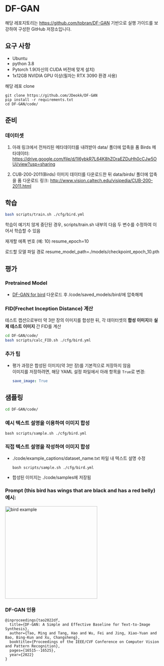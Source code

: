 # DF-GAN

해당 레포지토리는 https://github.com/tobran/DF-GAN 기반으로 실행 가이드를 보강하여 구성한 GitHub 저장소입니다.

## 요구 사항
- Ubuntu
- python 3.8
- Pytorch 1.9(자신의 CUDA 버전에 맞게 설치)
- 1x12GB NVIDIA GPU 이상(필자는 RTX 3090 환경 사용)



해당 레포 clone
```
git clone https://github.com/JDeokk/DF-GAN
pip install -r requirements.txt
cd DF-GAN/code/
```


## 준비
### 데이터셋
1. 아래 링크에서 전처리된 메타데이터를 내려받아 data/ 폴더에 압축을 품
Birds 메타데이터: https://drive.google.com/file/d/1I6ybkR7L64K8hZOraEZDuHh0cCJw5OUj/view?usp=sharing

3. CUB-200-2011(Birds) 이미지 데이터를 다운로드한 뒤 data/birds/ 폴더에 압축을 품
다운로드 링크: http://www.vision.caltech.edu/visipedia/CUB-200-2011.html


## 학습  
  ```bash
  bash scripts/train.sh ./cfg/bird.yml
  ```

학습이 예기치 않게 중단된 경우, scripts/train.sh 내부의 다음 두 변수를 수정하여 이어서 학습할 수 있음

재개할 에폭 번호 (예: 10)
resume_epoch=10

로드할 모델 파일 경로
resume_model_path=./models/checkpoint_epoch_10.pth


## 평가

### Pretrained Model
- [DF-GAN for bird](https://drive.google.com/file/d/1rzfcCvGwU8vLCrn5reWxmrAMms6WQGA6/view?usp=sharing) 다운로드 후 /code/saved_models/bird/에 압축해제

### FID(Frechet Inception Distance) 계산

테스트 캡션으로부터 약 3만 장의 이미지를 합성한 뒤, 각 데이터셋의 **합성 이미지**와 **실제 테스트 이미지** 간 FID를 계산

```bash
cd DF-GAN/code/
bash scripts/calc_FID.sh ./cfg/bird.yml
```

### 추가 팁

- 평가 과정은 합성된 이미지(약 3만 장)를 기본적으로 저장하지 않음  
  이미지를 저장하려면, 해당 YAML 설정 파일에서 아래 항목을 `True`로 변경:

  ```yaml
  save_image: True
  ```

## 샘플링
```bash
cd DF-GAN/code/
```
### 예시 텍스트 설명을 이용하여 이미지 합성
  `bash scripts/sample.sh ./cfg/bird.yml`

### 직접 텍스트 설명을 작성하여 이미지 합성
  -  ./code/example_captions/dataset_name.txt 파일 내 텍스트 설명 수정 

        `bash scripts/sample.sh ./cfg/bird.yml`

  - 합성된 이미지는  ./code/samples에 저장됨

### Prompt (this bird has wings that are black and has a red belly) 예시:

<img src="https://github.com/user-attachments/assets/fa2c7c8d-3c98-4bf4-898f-65be747b653b" width="300" alt="bird example"/>


### DF-GAN 인용

```
@inproceedings{tao2022df,
  title={DF-GAN: A Simple and Effective Baseline for Text-to-Image Synthesis},
  author={Tao, Ming and Tang, Hao and Wu, Fei and Jing, Xiao-Yuan and Bao, Bing-Kun and Xu, Changsheng},
  booktitle={Proceedings of the IEEE/CVF Conference on Computer Vision and Pattern Recognition},
  pages={16515--16525},
  year={2022}
}
```
